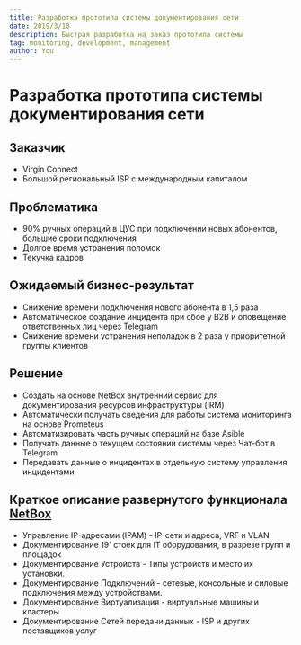 ```yaml
---
title: Разработка прототипа системы документирования сети
date: 2019/3/18
description: Быстрая разработка на заказ прототипа системы 
tag: monitoring, development, management
author: You
---
```


# Разработка прототипа системы документирования сети

## Заказчик

- Virgin Connect
- Большой региональный ISP с международным капиталом

## Проблематика

- 90% ручных операций в ЦУС при подключении новых абонентов, большие сроки подключения
- Долгое время устранения поломок
- Текучка кадров

## Ожидаемый бизнес-результат

- Снижение времени подключения нового абонента в 1,5 раза 
- Автоматическое создание инцидента при сбое у B2B и оповещение ответственных лиц через Telegram
- Снижение времени устранения неполадок в 2 раза у приоритетной группы клиентов
  
## Решение

- Создать на основе NetBox внутренний сервис для документирования ресурсов инфраструктуры (IRM)
- Автоматически получать сведения для работы сиcтема мониторинга на основе Prometeus
- Автоматизировать часть ручных операций на базе Asible
- Получать данные о текущем состоянии сиcтемы через Чат-бот в Telegram
- Передавать данные о инцидентах в отдельную сиcтему управления инцидентами

## Краткое описание развернутого функционала [NetBox](https://github.com/netbox-community/netbox)

- Управление IP-адресами (IPAM) - IP-сети и адреса, VRF и VLAN
- Документирование 19' стоек для IT оборудования, в разрезе групп и площадок
- Документирование Устройств - Типы устройств и место их установки.
- Документирование Подключений - сетевые, консольные и силовые подключения между устройствами.
- Документирование Виртуализация - виртуальные машины и кластеры
- Документирование Сетей передачи данных - ISP и других поставщиков услуг
